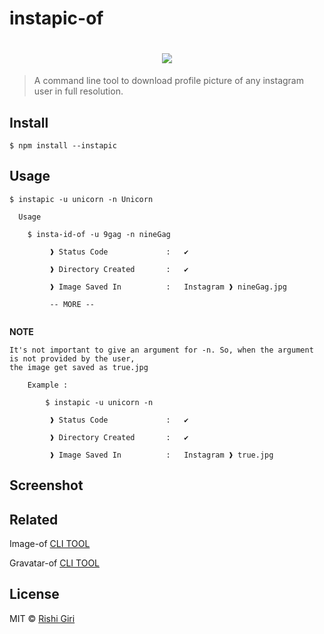 # instapic-of

<h1 align="center">
<img src="http://rishigiri.com/github/instagram.png"></img>
</h1>

> A command line tool to download profile picture of any instagram user in full resolution.

## Install

```
$ npm install --instapic
```

## Usage

```
$ instapic -u unicorn -n Unicorn

  Usage

    $ insta-id-of -u 9gag -n nineGag

         ❱ Status Code             :   ✔

         ❱ Directory Created       :   ✔

         ❱ Image Saved In          :   Instagram ❱ nineGag.jpg

         -- MORE --


```
__NOTE__
```
It's not important to give an argument for -n. So, when the argument is not provided by the user, 
the image get saved as true.jpg

	Example :
		
		$ instapic -u unicorn -n

		 ❱ Status Code             :   ✔

         ❱ Directory Created       :   ✔

         ❱ Image Saved In          :   Instagram ❱ true.jpg

```
## Screenshot


## Related

Image-of [ CLI TOOL ](https://github.com/CodeDotJS/image-of)

Gravatar-of [ CLI TOOL ](https://github.com/CodeDotJS/gravatar-of)

## License

MIT © [Rishi Giri](http://rishigiri.com)

